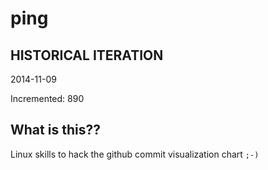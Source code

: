 # ping

## HISTORICAL ITERATION
2014-11-09

Incremented: 890

## What is this?? 
Linux skills to hack the github commit visualization chart `;-)`
